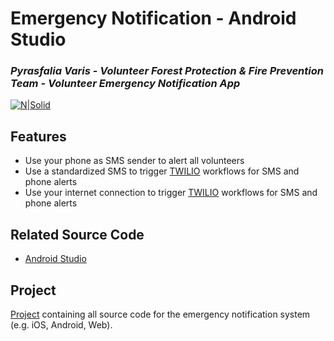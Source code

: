 # Emergency Notification - Android Studio
### _Pyrasfalia Varis - Volunteer Forest Protection & Fire Prevention Team -  Volunteer Emergency Notification App_

[![N|Solid](https://i.ibb.co/ck3w0mw/11119970-875276449233203-6036231952700968123-o-removebg-preview.png)](https://www.facebook.com/dasoprostasiavaris.gr)

## Features

- Use your phone as SMS sender to alert all volunteers
- Use a standardized SMS to trigger [TWILIO](https://www.twilio.com/) workflows for SMS and phone alerts
- Use your internet connection to trigger [TWILIO](https://www.twilio.com/) workflows for SMS and phone alerts

## Related Source Code

- [Android Studio](https://github.com/Svestis/emergencyNotification)

## Project
[Project](https://github.com/users/Svestis/projects/3) containing all source code for the emergency notification system (e.g. iOS, Android, Web).
